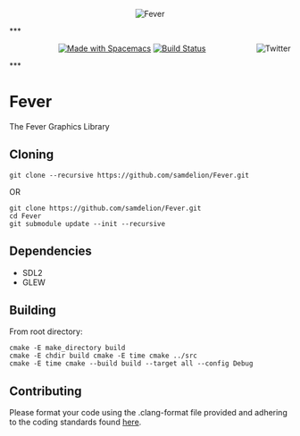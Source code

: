 <a name="top"></a>

<p align="center"><img src="/doc/img/title2.png" alt="Fever"/></p>
***
<p align="center">
<a href="http://spacemacs.org"><img src="https://cdn.rawgit.com/syl20bnr/spacemacs/442d025779da2f62fc86c2082703697714db6514/assets/spacemacs-badge.svg" alt="Made with Spacemacs"></a>
<a href="https://travis-ci.com/sevanspowell/Fever"><img src="https://travis-ci.com/sevanspowell/Fever.svg?token=JnRKqMsbJh9FxmkLU49o&branch=master" alt="Build Status"></a>
<a href="http://www.twitter.com/sevanspowell"><img src="http://i.imgur.com/tXSoThF.png" alt="Twitter" align="right"></a>
</p>
***

# Fever 

The Fever Graphics Library

## Cloning

```
git clone --recursive https://github.com/samdelion/Fever.git
```
OR
```
git clone https://github.com/samdelion/Fever.git
cd Fever
git submodule update --init --recursive
```

## Dependencies

- SDL2
- GLEW

## Building

From root directory:

```
cmake -E make_directory build
cmake -E chdir build cmake -E time cmake ../src
cmake -E time cmake --build build --target all --config Debug
```

## Contributing

Please format your code using the .clang-format file provided and adhering to
the coding standards found [here](http://llvm.org/docs/CodingStandards.html).
